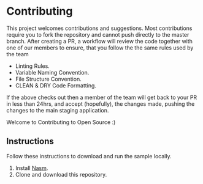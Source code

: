 # Contributing

This project welcomes contributions and suggestions.  Most contributions require you to fork the repository and cannot push directly to the master branch. After creating a PR, a workflow will review the code together with one of our members to ensure, that you follow the the same rules used by the team

* Linting Rules.
* Variable Naming Convention.
* File Structure Convention.
* CLEAN & DRY Code Formatting.

If the above checks out then a member of the team will get back to your PR in less than 24hrs, and accept (hopefully), the changes made, pushing the changes to the main staging application.

Welcome to Contributing to Open Source :)

## Instructions

Follow these instructions to download and run the sample locally.

1. Install [Nasm](https://devmanuals.net/install/ubuntu/ubuntu-12-04-lts-precise-pangolin/install-nasm.html).
2. Clone and download this repository.

